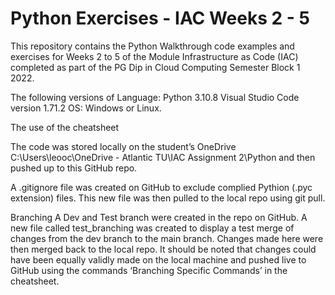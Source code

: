 # Python Exercises - IAC Weeks 2 - 5

This repository contains the Python Walkthrough code examples and exercises for Weeks 2 to 5 of the Module Infrastructure as Code (IAC) completed as part of the PG Dip in Cloud Computing Semester Block 1 2022.

The following versions of 
Language: Python 3.10.8
Visual Studio Code version 1.71.2
OS: Windows or Linux.

The use of the cheatsheet

The code was stored locally on the student’s OneDrive C:\Users\leooc\OneDrive - Atlantic TU\IAC Assignment 2\Python and then pushed up to this GitHub repo.

A .gitignore file was created on GitHub to exclude complied Pythion (.pyc extension) files. This new file was then pulled to the local repo using git pull.

Branching
A Dev and Test branch were created in the repo on GitHub. A new file called test_branching was created to display a test merge of changes from the dev branch to the main branch.
Changes made here were then merged back to the local repo. It should be noted that changes could have been equally validly made on the local machine and pushed live to GitHub using the commands ‘Branching Specific Commands’ in the cheatsheet.

